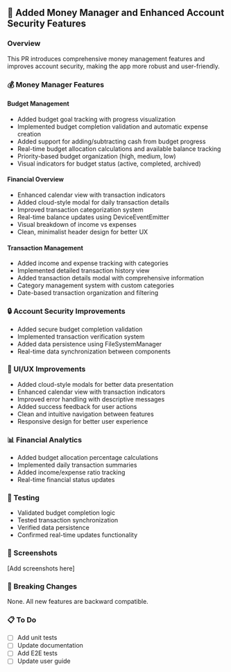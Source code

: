 ## 🚀 Added Money Manager and Enhanced Account Security Features

### Overview
This PR introduces comprehensive money management features and improves account security, making the app more robust and user-friendly.

### 💰 Money Manager Features

#### Budget Management
- Added budget goal tracking with progress visualization
- Implemented budget completion validation and automatic expense creation
- Added support for adding/subtracting cash from budget progress
- Real-time budget allocation calculations and available balance tracking
- Priority-based budget organization (high, medium, low)
- Visual indicators for budget status (active, completed, archived)

#### Financial Overview
- Enhanced calendar view with transaction indicators
- Added cloud-style modal for daily transaction details
- Improved transaction categorization system
- Real-time balance updates using DeviceEventEmitter
- Visual breakdown of income vs expenses
- Clean, minimalist header design for better UX

#### Transaction Management
- Added income and expense tracking with categories
- Implemented detailed transaction history view
- Added transaction details modal with comprehensive information
- Category management system with custom categories
- Date-based transaction organization and filtering

### 🔒 Account Security Improvements
- Added secure budget completion validation
- Implemented transaction verification system
- Added data persistence using FileSystemManager
- Real-time data synchronization between components

### 💅 UI/UX Improvements
- Added cloud-style modals for better data presentation
- Enhanced calendar view with transaction indicators
- Improved error handling with descriptive messages
- Added success feedback for user actions
- Clean and intuitive navigation between features
- Responsive design for better user experience

### 📊 Financial Analytics
- Added budget allocation percentage calculations
- Implemented daily transaction summaries
- Added income/expense ratio tracking
- Real-time financial status updates

### 🧪 Testing
- Validated budget completion logic
- Tested transaction synchronization
- Verified data persistence
- Confirmed real-time updates functionality

### 📱 Screenshots
[Add screenshots here]

### 🔄 Breaking Changes
None. All new features are backward compatible.

### 📋 To Do
- [ ] Add unit tests
- [ ] Update documentation
- [ ] Add E2E tests
- [ ] Update user guide 